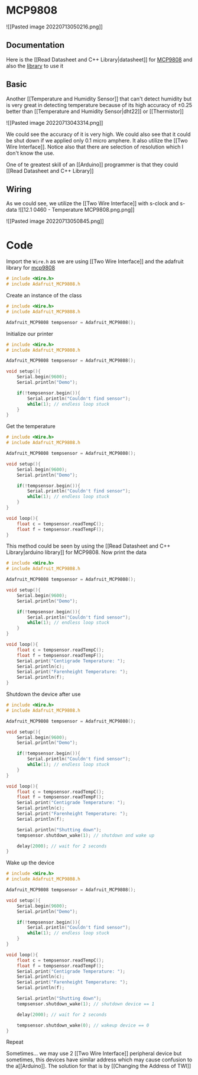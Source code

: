 # MCP9808
![[Pasted image 20220713050216.png]]

## Documentation
Here is the [[Read Datasheet and C++ Library|datasheet]] for [MCP9808](http://ww1.microchip.com/downloads/en/DeviceDoc/25095A.pdf) and also the [library](https://github.com/adafruit/Adafruit_MCP9808_Library) to use it

## Basic
Another [[Temperature and Humidity Sensor]] that can't detect humidity but is very great in detecting temperature because of its high accuracy of $\pm0.25$ better than [[Temperature and Humidity Sensor|dht22]] or [[Thermistor]]

![[Pasted image 20220713043314.png]]

We could see the accuracy of it is very high. We could also see that it could be shut down if we applied only 0.1 micro amphere. It also utilize the [[Two Wire Interface]]. Notice also that there are selection of resolution which I don't know the use.

One of te greatest skill of an [[Arduino]] programmer is that they could [[Read Datasheet and C++ Library]]


## Wiring
As we could see, we utilize the [[Two Wire Interface]] with s-clock and s-data
![[12.1 0460 - Temperature MCP9808.png.png]]

![[Pasted image 20220713050845.png]]


# Code
Import the `Wire.h` as we are using [[Two Wire Interface]] and the adafruit library for [mcp9808](https://github.com/adafruit/Adafruit_MCP9808_Library) 
```cpp
# include <Wire.h>
# include Adafruit_MCP9808.h
```

Create an instance of the class
```cpp
# include <Wire.h>
# include Adafruit_MCP9808.h

Adafruit_MCP9808 tempsensor = Adafruit_MCP9808();
```

Initialize our printer
```cpp
# include <Wire.h>
# include Adafruit_MCP9808.h

Adafruit_MCP9808 tempsensor = Adafruit_MCP9808();

void setup(){
	Serial.begin(9600);
	Serial.println("Demo");

	if(!tempsensor.begin()){
		Serial.println("Couldn't find sensor");
		while(1); // endless loop stuck
	}
}
```

Get the temperature
```cpp
# include <Wire.h>
# include Adafruit_MCP9808.h

Adafruit_MCP9808 tempsensor = Adafruit_MCP9808();

void setup(){
	Serial.begin(9600);
	Serial.println("Demo");

	if(!tempsensor.begin()){
		Serial.println("Couldn't find sensor");
		while(1); // endless loop stuck
	}
}

void loop(){
	float c = tempsensor.readTempC();
	float f = tempsensor.readTempF();
}
```

This method could be seen by using the [[Read Datasheet and C++ Library|arduino library]] for MCP9808. Now print the data
```cpp
# include <Wire.h>
# include Adafruit_MCP9808.h

Adafruit_MCP9808 tempsensor = Adafruit_MCP9808();

void setup(){
	Serial.begin(9600);
	Serial.println("Demo");

	if(!tempsensor.begin()){
		Serial.println("Couldn't find sensor");
		while(1); // endless loop stuck
	}
}

void loop(){
	float c = tempsensor.readTempC();
	float f = tempsensor.readTempF();
	Serial.print("Centigrade Temperature: ");
	Serial.println(c);
	Serial.print("Farenheight Temperature: ");
	Serial.println(f);
}
```

Shutdown the device after use
```cpp
# include <Wire.h>
# include Adafruit_MCP9808.h

Adafruit_MCP9808 tempsensor = Adafruit_MCP9808();

void setup(){
	Serial.begin(9600);
	Serial.println("Demo");

	if(!tempsensor.begin()){
		Serial.println("Couldn't find sensor");
		while(1); // endless loop stuck
	}
}

void loop(){
	float c = tempsensor.readTempC();
	float f = tempsensor.readTempF();
	Serial.print("Centigrade Temperature: ");
	Serial.println(c);
	Serial.print("Farenheight Temperature: ");
	Serial.println(f);

	Serial.println("Shutting down");
	tempsensor.shutdown_wake(1); // shutdown and wake up

	delay(2000); // wait for 2 seconds
}
```

Wake up the device
```cpp
# include <Wire.h>
# include Adafruit_MCP9808.h

Adafruit_MCP9808 tempsensor = Adafruit_MCP9808();

void setup(){
	Serial.begin(9600);
	Serial.println("Demo");

	if(!tempsensor.begin()){
		Serial.println("Couldn't find sensor");
		while(1); // endless loop stuck
	}
}

void loop(){
	float c = tempsensor.readTempC();
	float f = tempsensor.readTempF();
	Serial.print("Centigrade Temperature: ");
	Serial.println(c);
	Serial.print("Farenheight Temperature: ");
	Serial.println(f);

	Serial.println("Shutting down");
	tempsensor.shutdown_wake(1); // shutdown device == 1

	delay(2000); // wait for 2 seconds

	tempsensor.shutdown_wake(0); // wakeup device == 0
}
```

Repeat


Sometimes... we may use 2 [[Two Wire Interface]] peripheral device but sometimes, this devices have similar address which may cause confusion to the a[[Arduino]]. The solution for that is by [[Changing the Address of TWI]]
